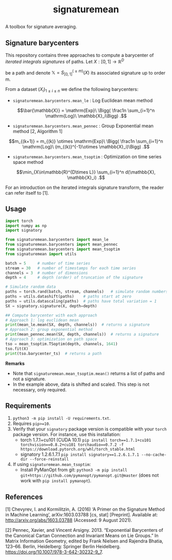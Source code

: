 # <p align='center'> signaturemean </p>

A toolbox for signature averaging.

## Signature barycenters

This repository contains three approaches to compute a barycenter of _iterated integrals signatures_ of paths. Let $X:[0,1]\to\mathbb{R}^D$

be a path and denote $\mathbb{X} = S_{[0,1]}^{(\leq m)}(X)$ its associated signature up to order m.

From a dataset $(X_i)_{1\leq i \leq n}$ we define the following barycenters:

- `signaturemean.barycenters.mean_le` : Log Euclidean mean method

$$\bar{\mathbb{X}} = \mathrm{Exp}\ \Bigg( \frac1n \sum_{i=1}^n \mathrm{Log}\ \mathbb{X}_i\Bigg) .$$

- `signaturemean.barycenters.mean_pennec` : Group Exponential mean method [2, Algorithm 1]

$$m_{(k+1)} = m_{(k)} \otimes \mathrm{Exp}\ \Bigg( \frac1n \sum_{i=1}^n \mathrm{Log}\ (m_{(k)}^{-1}\otimes \mathbb{X}_i)\Bigg) .$$

- `signaturemean.barycenters.mean_tsoptim` : Optimization on time series space method

$$\min_{X\in\mathbb{R}^{D\times L}} \sum_{i=1}^n d(\mathbb{X}, \mathbb{X}_i) .$$


<!-- - `mean_pathopt_proj.py` **WIP** : method of Nozomi Sugiura (see Appendix B in [3]). -->

For an introduction on the iterated integrals signature transform, the reader can refer itself to [1].

## Usage

``` python
import torch
import numpy as np
import signatory

from signaturemean.barycenters import mean_le
from signaturemean.barycenters import mean_pennec
from signaturemean.barycenters import mean_tsoptim
from signaturemean import utils

batch = 5     # number of time series
stream = 30   # number of timestamps for each time series
channels = 3  # number of dimensions
depth = 4     # depth (order) of truncation of the signature

# Simulate random data
paths = torch.rand(batch, stream, channels)   # simulate random numbers
paths = utils.datashift(paths)    # paths start at zero
paths = utils.datascaling(paths)  # paths have total variation = 1
SX = signatory.signature(X, depth=depth)

## Compute barycenter with each approach
# Approach 1: log euclidean mean
print(mean_le.mean(SX, depth, channels))  # returns a signature
# Approach 2: group exponential method
print(mean_pennec.mean(SX, depth, channels))  # returns a signature
# Approach 3: optimization on path space
tso = mean_tsoptim.TSoptim(depth, channels, 1641)
tso.fit(X)
print(tso.barycenter_ts)  # returns a path
```

**Remarks**

- Note that `signaturemean.mean_tsoptim.mean()` returns a list of paths and not a signature.
- In the example above, data is shifted and scaled. This step is not necessary, only required.

## Requirements

1. `python3 -m pip install -U requirements.txt`.
2. Requires `pip>=10`.
3. Verify that your `signatory` package version is compatible with your `torch` package version. For instance, use this installation:
    - torch 1.7.1+cu101 (CUDA 10.1) `pip install torch==1.7.1+cu101 torchvision==0.8.2+cu101 torchaudio==0.7.2 -f https://download.pytorch.org/whl/torch_stable.html`
    - signatory 1.2.6.1.7.1 `pip install signatory==1.2.6.1.7.1 --no-cache-dir --force-reinstall`
4. If using `signaturemean.mean_tsoptim`:
    - Install PyManOpt from git: `python3 -m pip install git+https://github.com/pymanopt/pymanopt.git@master` (does not work with `pip install pymanopt`).


<!-- ## Example -->

<!-- <img src="./figures/gaussian_process.png" width="50%" />

Figure: Representation in three-dimensional path space of various barycenters. Inputs are gaussian processes with RBF kernel. Parameters: depth is the truncation order of the signature; obs is the number of inputs; length is the number of timestamps. -->

## References

[1] Chevyrev, I. and Kormilitzin, A. (2016) ‘A Primer on the Signature Method in Machine Learning’, arXiv:1603.03788 [cs, stat] [Preprint]. Available at: http://arxiv.org/abs/1603.03788 (Accessed: 9 August 2021).

[2] Pennec, Xavier, and Vincent Arsigny. 2013. “Exponential Barycenters of the Canonical Cartan Connection and Invariant Means on Lie Groups.” In Matrix Information Geometry, edited by Frank Nielsen and Rajendra Bhatia, 123–66. Berlin, Heidelberg: Springer Berlin Heidelberg. https://doi.org/10.1007/978-3-642-30232-9_7.

<!-- [3] Sugiura, Nozomi. 2021. “Clustering Global Ocean Profiles According to Temperature-Salinity Structure.” ArXiv:2103.14165 [Physics], March. http://arxiv.org/abs/2103.14165. -->
